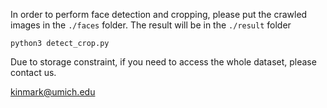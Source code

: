 In order to perform face detection and cropping, please put the crawled images in the `./faces` folder.
The result will be in the `./result` folder

```
python3 detect_crop.py
```

Due to storage constraint, if you need to access the whole dataset, please contact us.

kinmark@umich.edu
